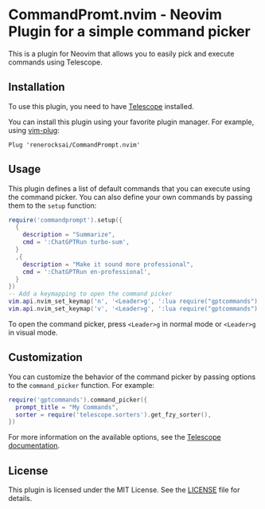 # CommandPromt.nvim - Neovim Plugin for a simple command picker

This is a plugin for Neovim that allows you to easily pick and execute commands
using Telescope.

## Installation

To use this plugin, you need to have
[Telescope](https://github.com/nvim-telescope/telescope.nvim) installed.

You can install this plugin using your favorite plugin manager. For example,
using [vim-plug](https://github.com/junegunn/vim-plug):

```vim
Plug 'renerocksai/CommandPrompt.nvim'
```

## Usage

This plugin defines a list of default commands that you can execute using the
command picker. You can also define your own commands by passing them to the
`setup` function:


```lua
require('commandprompt').setup({
  {
    description = "Summarize",
    cmd = ':ChatGPTRun turbo-sum',
  }
  ,{
    description = "Make it sound more professional",
    cmd = ':ChatGPTRun en-professional',
  }
})
-- Add a keymapping to open the command picker
vim.api.nvim_set_keymap('n', '<Leader>g', ':lua require("gptcommands").command_picker()<CR>', { noremap = true, silent = true })
vim.api.nvim_set_keymap('v', '<Leader>g', ':lua require("gptcommands").command_picker()<CR>', { noremap = true, silent = true })
```

To open the command picker, press `<Leader>g` in normal mode or `<Leader>g` in
visual mode.

## Customization

You can customize the behavior of the command picker by passing options to the
`command_picker` function. For example:

```lua
require('gptcommands').command_picker({
  prompt_title = "My Commands",
  sorter = require('telescope.sorters').get_fzy_sorter(),
})
```

For more information on the available options, see the [Telescope documentation](https://github.com/nvim-telescope/telescope.nvim#pickers).

## License

This plugin is licensed under the MIT License. See the [LICENSE](LICENSE) file
for details.

